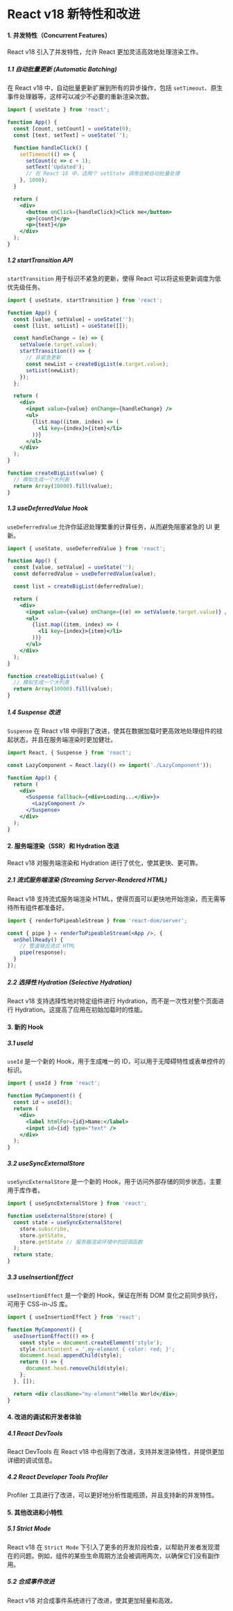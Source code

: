 # React v18 新特性和改进

#### 1. 并发特性（Concurrent Features）

React v18 引入了并发特性，允许 React 更加灵活高效地处理渲染工作。

##### 1.1 自动批量更新 (Automatic Batching)

在 React v18 中，自动批量更新扩展到所有的异步操作，包括 `setTimeout`、原生事件处理器等，这样可以减少不必要的重新渲染次数。

```jsx
import { useState } from 'react';

function App() {
  const [count, setCount] = useState(0);
  const [text, setText] = useState('');

  function handleClick() {
    setTimeout(() => {
      setCount(c => c + 1);
      setText('Updated');
      // 在 React 18 中，这两个 setState 调用会被自动批量处理
    }, 1000);
  }

  return (
    <div>
      <button onClick={handleClick}>Click me</button>
      <p>{count}</p>
      <p>{text}</p>
    </div>
  );
}
```

##### 1.2 startTransition API

`startTransition` 用于标识不紧急的更新，使得 React 可以将这些更新调度为低优先级任务。

```jsx
import { useState, startTransition } from 'react';

function App() {
  const [value, setValue] = useState('');
  const [list, setList] = useState([]);

  const handleChange = (e) => {
    setValue(e.target.value);
    startTransition(() => {
      // 非紧急更新
      const newList = createBigList(e.target.value);
      setList(newList);
    });
  };

  return (
    <div>
      <input value={value} onChange={handleChange} />
      <ul>
        {list.map((item, index) => (
          <li key={index}>{item}</li>
        ))}
      </ul>
    </div>
  );
}

function createBigList(value) {
  // 模拟生成一个大列表
  return Array(10000).fill(value);
}
```

##### 1.3 useDeferredValue Hook

`useDeferredValue` 允许你延迟处理繁重的计算任务，从而避免阻塞紧急的 UI 更新。

```jsx
import { useState, useDeferredValue } from 'react';

function App() {
  const [value, setValue] = useState('');
  const deferredValue = useDeferredValue(value);

  const list = createBigList(deferredValue);

  return (
    <div>
      <input value={value} onChange={(e) => setValue(e.target.value)} />
      <ul>
        {list.map((item, index) => (
          <li key={index}>{item}</li>
        ))}
      </ul>
    </div>
  );
}

function createBigList(value) {
  // 模拟生成一个大列表
  return Array(10000).fill(value);
}
```

##### 1.4 Suspense 改进

`Suspense` 在 React v18 中得到了改进，使其在数据加载时更高效地处理组件的挂起状态，并且在服务端渲染时更加健壮。

```jsx
import React, { Suspense } from 'react';

const LazyComponent = React.lazy(() => import('./LazyComponent'));

function App() {
  return (
    <div>
      <Suspense fallback={<div>Loading...</div>}>
        <LazyComponent />
      </Suspense>
    </div>
  );
}
```

#### 2. 服务端渲染（SSR）和 Hydration 改进

React v18 对服务端渲染和 Hydration 进行了优化，使其更快、更可靠。

##### 2.1 流式服务端渲染 (Streaming Server-Rendered HTML)

React v18 支持流式服务端渲染 HTML，使得页面可以更快地开始渲染，而无需等待所有组件都准备好。

```jsx
import { renderToPipeableStream } from 'react-dom/server';

const { pipe } = renderToPipeableStream(<App />, {
  onShellReady() {
    // 管道输出流式 HTML
    pipe(response);
  }
});
```

##### 2.2 选择性 Hydration (Selective Hydration)
React v18 支持选择性地对特定组件进行 Hydration，而不是一次性对整个页面进行 Hydration。这提高了应用在初始加载时的性能。

#### 3. 新的 Hook

##### 3.1 useId
`useId` 是一个新的 Hook，用于生成唯一的 ID，可以用于无障碍特性或表单控件的标识。

```jsx
import { useId } from 'react';

function MyComponent() {
  const id = useId();
  return (
    <div>
      <label htmlFor={id}>Name:</label>
      <input id={id} type="text" />
    </div>
  );
}
```

##### 3.2 useSyncExternalStore

`useSyncExternalStore` 是一个新的 Hook，用于访问外部存储的同步状态，主要用于库作者。

```jsx
import { useSyncExternalStore } from 'react';

function useExternalStore(store) {
  const state = useSyncExternalStore(
    store.subscribe,
    store.getState,
    store.getState // 服务器渲染环境中的回调函数
  );
  return state;
}
```

##### 3.3 useInsertionEffect

`useInsertionEffect` 是一个新的 Hook，保证在所有 DOM 变化之前同步执行，可用于 CSS-in-JS 库。

```jsx
import { useInsertionEffect } from 'react';

function MyComponent() {
  useInsertionEffect(() => {
    const style = document.createElement('style');
    style.textContent = '.my-element { color: red; }';
    document.head.appendChild(style);
    return () => {
      document.head.removeChild(style);
    };
  }, []);

  return <div className="my-element">Hello World</div>;
}
```

#### 4. 改进的调试和开发者体验

##### 4.1 React DevTools

React DevTools 在 React v18 中也得到了改进，支持并发渲染特性，并提供更加详细的调试信息。

##### 4.2 React Developer Tools Profiler

Profiler 工具进行了改进，可以更好地分析性能瓶颈，并且支持新的并发特性。

#### 5. 其他改进和小特性

##### 5.1 Strict Mode

React v18 在 `Strict Mode` 下引入了更多的开发阶段检查，以帮助开发者发现潜在的问题。例如，组件的某些生命周期方法会被调用两次，以确保它们没有副作用。

##### 5.2 合成事件改进

React v18 对合成事件系统进行了改进，使其更加轻量和高效。
